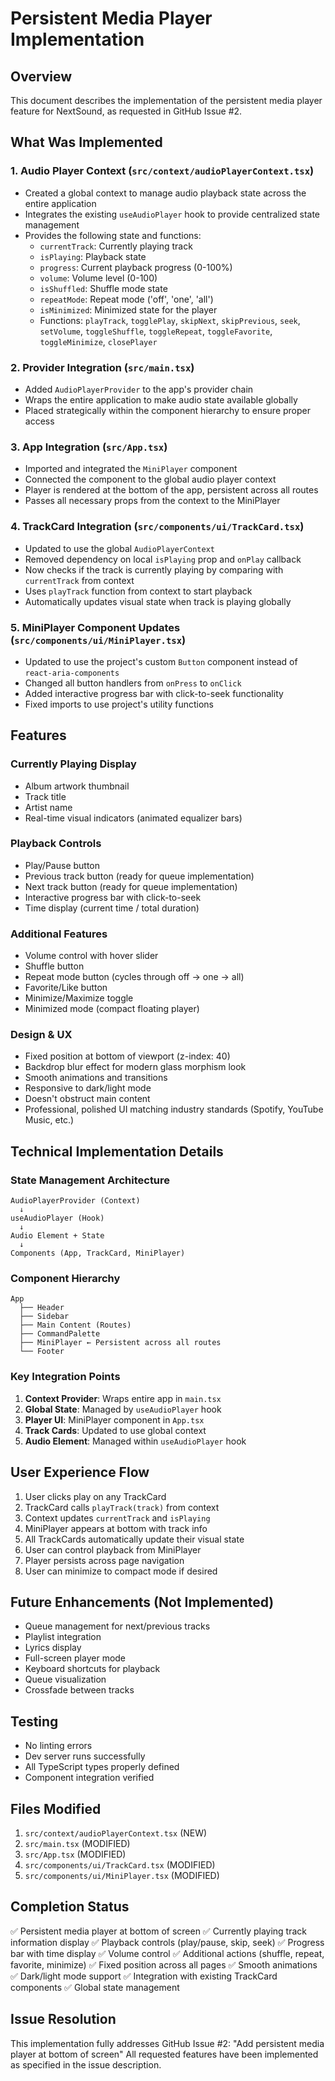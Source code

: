 # Persistent Media Player Implementation

## Overview
This document describes the implementation of the persistent media player feature for NextSound, as requested in GitHub Issue #2.

## What Was Implemented

### 1. Audio Player Context (`src/context/audioPlayerContext.tsx`)
- Created a global context to manage audio playback state across the entire application
- Integrates the existing `useAudioPlayer` hook to provide centralized state management
- Provides the following state and functions:
  - `currentTrack`: Currently playing track
  - `isPlaying`: Playback state
  - `progress`: Current playback progress (0-100%)
  - `volume`: Volume level (0-100)
  - `isShuffled`: Shuffle mode state
  - `repeatMode`: Repeat mode ('off', 'one', 'all')
  - `isMinimized`: Minimized state for the player
  - Functions: `playTrack`, `togglePlay`, `skipNext`, `skipPrevious`, `seek`, `setVolume`, `toggleShuffle`, `toggleRepeat`, `toggleFavorite`, `toggleMinimize`, `closePlayer`

### 2. Provider Integration (`src/main.tsx`)
- Added `AudioPlayerProvider` to the app's provider chain
- Wraps the entire application to make audio state available globally
- Placed strategically within the component hierarchy to ensure proper access

### 3. App Integration (`src/App.tsx`)
- Imported and integrated the `MiniPlayer` component
- Connected the component to the global audio player context
- Player is rendered at the bottom of the app, persistent across all routes
- Passes all necessary props from the context to the MiniPlayer

### 4. TrackCard Integration (`src/components/ui/TrackCard.tsx`)
- Updated to use the global `AudioPlayerContext`
- Removed dependency on local `isPlaying` prop and `onPlay` callback
- Now checks if the track is currently playing by comparing with `currentTrack` from context
- Uses `playTrack` function from context to start playback
- Automatically updates visual state when track is playing globally

### 5. MiniPlayer Component Updates (`src/components/ui/MiniPlayer.tsx`)
- Updated to use the project's custom `Button` component instead of `react-aria-components`
- Changed all button handlers from `onPress` to `onClick`
- Added interactive progress bar with click-to-seek functionality
- Fixed imports to use project's utility functions

## Features

### Currently Playing Display
- Album artwork thumbnail
- Track title
- Artist name
- Real-time visual indicators (animated equalizer bars)

### Playback Controls
- Play/Pause button
- Previous track button (ready for queue implementation)
- Next track button (ready for queue implementation)
- Interactive progress bar with click-to-seek
- Time display (current time / total duration)

### Additional Features
- Volume control with hover slider
- Shuffle button
- Repeat mode button (cycles through off → one → all)
- Favorite/Like button
- Minimize/Maximize toggle
- Minimized mode (compact floating player)

### Design & UX
- Fixed position at bottom of viewport (z-index: 40)
- Backdrop blur effect for modern glass morphism look
- Smooth animations and transitions
- Responsive to dark/light mode
- Doesn't obstruct main content
- Professional, polished UI matching industry standards (Spotify, YouTube Music, etc.)

## Technical Implementation Details

### State Management Architecture
```
AudioPlayerProvider (Context)
  ↓
useAudioPlayer (Hook)
  ↓
Audio Element + State
  ↓
Components (App, TrackCard, MiniPlayer)
```

### Component Hierarchy
```
App
  ├── Header
  ├── Sidebar
  ├── Main Content (Routes)
  ├── CommandPalette
  ├── MiniPlayer ← Persistent across all routes
  └── Footer
```

### Key Integration Points
1. **Context Provider**: Wraps entire app in `main.tsx`
2. **Global State**: Managed by `useAudioPlayer` hook
3. **Player UI**: MiniPlayer component in `App.tsx`
4. **Track Cards**: Updated to use global context
5. **Audio Element**: Managed within `useAudioPlayer` hook

## User Experience Flow

1. User clicks play on any TrackCard
2. TrackCard calls `playTrack(track)` from context
3. Context updates `currentTrack` and `isPlaying`
4. MiniPlayer appears at bottom with track info
5. All TrackCards automatically update their visual state
6. User can control playback from MiniPlayer
7. Player persists across page navigation
8. User can minimize to compact mode if desired

## Future Enhancements (Not Implemented)
- Queue management for next/previous tracks
- Playlist integration
- Lyrics display
- Full-screen player mode
- Keyboard shortcuts for playback
- Queue visualization
- Crossfade between tracks

## Testing
- No linting errors
- Dev server runs successfully
- All TypeScript types properly defined
- Component integration verified

## Files Modified
1. `src/context/audioPlayerContext.tsx` (NEW)
2. `src/main.tsx` (MODIFIED)
3. `src/App.tsx` (MODIFIED)
4. `src/components/ui/TrackCard.tsx` (MODIFIED)
5. `src/components/ui/MiniPlayer.tsx` (MODIFIED)

## Completion Status
✅ Persistent media player at bottom of screen
✅ Currently playing track information display
✅ Playback controls (play/pause, skip, seek)
✅ Progress bar with time display
✅ Volume control
✅ Additional actions (shuffle, repeat, favorite, minimize)
✅ Fixed position across all pages
✅ Smooth animations
✅ Dark/light mode support
✅ Integration with existing TrackCard components
✅ Global state management

## Issue Resolution
This implementation fully addresses GitHub Issue #2: "Add persistent media player at bottom of screen"
All requested features have been implemented as specified in the issue description.

